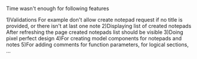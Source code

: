 Time wasn't enough for following features

1)Validations 
    For example don't allow create notepad request if no title is provided, or there isn't at last one note
2)Displaying list of created notepads
    After refreshing the page created notepads list should be visible
3)Doing pixel perfect design
4)For creating model components for notepads and notes
5)For adding comments for function parameters, for logical sections, ... 
